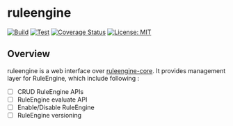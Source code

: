 # ruleengine

[![Build](https://github.com/niharrathod/ruleengine/actions/workflows/build.yml/badge.svg?branch=master)](https://github.com/niharrathod/ruleengine/actions/workflows/build.yml)
[![Test](https://github.com/niharrathod/ruleengine/actions/workflows/test.yml/badge.svg?branch=master)](https://github.com/niharrathod/ruleengine/actions/workflows/test.yml)
[![Coverage Status](https://coveralls.io/repos/github/niharrathod/ruleengine/badge.svg?branch=master)](https://coveralls.io/github/niharrathod/ruleengine?branch=master)
[![License: MIT](https://img.shields.io/badge/License-MIT-green.svg)](https://opensource.org/licenses/MIT)

## Overview

ruleengine is a web interface over [ruleengine-core](https://github.com/niharrathod/ruleengine-core). It provides management layer for RuleEngine, which include following :

- [ ] CRUD RuleEngine APIs
- [ ] RuleEngine evaluate API
- [ ] Enable/Disable RuleEngine
- [ ] RuleEngine versioning
